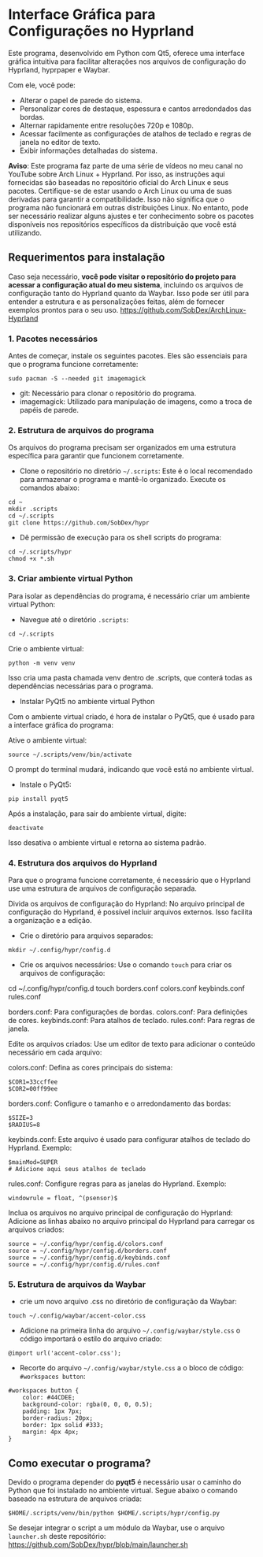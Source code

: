 # Interface Gráfica para Configurações no Hyprland 

Este programa, desenvolvido em Python com Qt5, oferece uma interface gráfica intuitiva para facilitar alterações nos arquivos de configuração do Hyprland, hyprpaper e Waybar.

Com ele, você pode:

- Alterar o papel de parede do sistema.
- Personalizar cores de destaque, espessura e cantos arredondados das bordas.
- Alternar rapidamente entre resoluções 720p e 1080p.
- Acessar facilmente as configurações de atalhos de teclado e regras de janela no editor de texto.
- Exibir informações detalhadas do sistema.

**Aviso**: Este programa faz parte de uma série de vídeos no meu canal no YouTube sobre Arch Linux + Hyprland. Por isso, as instruções aqui fornecidas são baseadas no repositório oficial do Arch Linux e seus pacotes. Certifique-se de estar usando o Arch Linux ou uma de suas derivadas para garantir a compatibilidade. Isso não significa que o programa não funcionará em outras distribuições Linux. No entanto, pode ser necessário realizar alguns ajustes e ter conhecimento sobre os pacotes disponíveis nos repositórios específicos da distribuição que você está utilizando.

## Requerimentos para instalação

Caso seja necessário, **você pode visitar o repositório do projeto para acessar a configuração atual do meu sistema**, incluindo os arquivos de configuração tanto do Hyprland quanto da Waybar. Isso pode ser útil para entender a estrutura e as personalizações feitas, além de fornecer exemplos prontos para o seu uso.
https://github.com/SobDex/ArchLinux-Hyprland

### 1. Pacotes necessários

Antes de começar, instale os seguintes pacotes. Eles são essenciais para que o programa funcione corretamente:

```
sudo pacman -S --needed git imagemagick
```
- git: Necessário para clonar o repositório do programa.
- imagemagick: Utilizado para manipulação de imagens, como a troca de papéis de parede.

### 2. Estrutura de arquivos do programa

Os arquivos do programa precisam ser organizados em uma estrutura específica para garantir que funcionem corretamente.

- Clone o repositório no diretório `~/.scripts`:
Este é o local recomendado para armazenar o programa e mantê-lo organizado. Execute os comandos abaixo:
```
cd ~
mkdir .scripts
cd ~/.scripts
git clone https://github.com/SobDex/hypr
```
- Dê permissão de execução para os shell scripts do programa:
```
cd ~/.scripts/hypr
chmod +x *.sh
```

### 3. Criar ambiente virtual Python

Para isolar as dependências do programa, é necessário criar um ambiente virtual Python:

- Navegue até o diretório `.scripts`:
```
cd ~/.scripts
```

Crie o ambiente virtual:
```
python -m venv venv
```
Isso cria uma pasta chamada venv dentro de .scripts, que conterá todas as dependências necessárias para o programa.

- Instalar PyQt5 no ambiente virtual Python

Com o ambiente virtual criado, é hora de instalar o PyQt5, que é usado para a interface gráfica do programa:

Ative o ambiente virtual:
```
source ~/.scripts/venv/bin/activate
```
O prompt do terminal mudará, indicando que você está no ambiente virtual.

- Instale o PyQt5:
```
pip install pyqt5
```
Após a instalação, para sair do ambiente virtual, digite:
```
deactivate
```
Isso desativa o ambiente virtual e retorna ao sistema padrão.

### 4. Estrutura dos arquivos do Hyprland

Para que o programa funcione corretamente, é necessário que o Hyprland use uma estrutura de arquivos de configuração separada.

Divida os arquivos de configuração do Hyprland:
No arquivo principal de configuração do Hyprland, é possível incluir arquivos externos. Isso facilita a organização e a edição.

- Crie o diretório para arquivos separados:
```
mkdir ~/.config/hypr/config.d
```

- Crie os arquivos necessários:
Use o comando `touch` para criar os arquivos de configuração:

cd ~/.config/hypr/config.d
touch borders.conf colors.conf keybinds.conf rules.conf

borders.conf: Para configurações de bordas.
colors.conf: Para definições de cores.
keybinds.conf: Para atalhos de teclado.
rules.conf: Para regras de janela.

Edite os arquivos criados:
Use um editor de texto para adicionar o conteúdo necessário em cada arquivo:

colors.conf:
Defina as cores principais do sistema:
```
$COR1=33ccffee
$COR2=00ff99ee
```

borders.conf:
Configure o tamanho e o arredondamento das bordas:

```
$SIZE=3
$RADIUS=8
```

keybinds.conf:
Este arquivo é usado para configurar atalhos de teclado do Hyprland. Exemplo:

```
$mainMod=SUPER
# Adicione aqui seus atalhos de teclado
```

rules.conf:
Configure regras para as janelas do Hyprland. Exemplo:
```
windowrule = float, ^(psensor)$
```

Inclua os arquivos no arquivo principal de configuração do Hyprland:
Adicione as linhas abaixo no arquivo principal do Hyprland para carregar os arquivos criados:
```
source = ~/.config/hypr/config.d/colors.conf
source = ~/.config/hypr/config.d/borders.conf
source = ~/.config/hypr/config.d/keybinds.conf
source = ~/.config/hypr/config.d/rules.conf
```
### 5. Estrutura de arquivos da Waybar

- crie um novo arquivo .css no diretório de configuração da Waybar:

```
touch ~/.config/waybar/accent-color.css
```
- Adicione na primeira linha do arquivo `~/.config/waybar/style.css` o código importará o estilo do arquivo criado:
```
@import url('accent-color.css');
```
- Recorte do arquivo `~/.config/waybar/style.css` a o bloco de código: `#workspaces button`:
```
#workspaces button {
    color: #44CDEE;
    background-color: rgba(0, 0, 0, 0.5);
    padding: 1px 7px;
    border-radius: 20px;
    border: 1px solid #333;
    margin: 4px 4px;
}
```

## Como executar o programa?

Devido o programa depender do **pyqt5** é necessário usar o caminho do Python que foi instalado no ambiente virtual. Segue abaixo o comando baseado na estrutura de arquivos criada:
```
$HOME/.scripts/venv/bin/python $HOME/.scripts/hypr/config.py
```
Se desejar integrar o script a um módulo da Waybar, use o arquivo `launcher.sh` deste repositório:
https://github.com/SobDex/hypr/blob/main/launcher.sh
